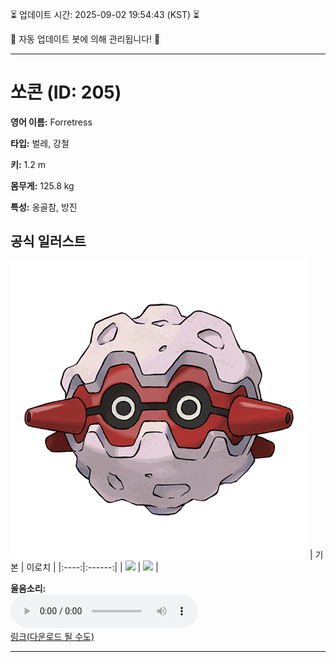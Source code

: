 
⏳ 업데이트 시간: 2025-09-02 19:54:43 (KST) ⏳

🤖 자동 업데이트 봇에 의해 관리됩니다! 🤖

---

# 쏘콘 (ID: 205)
**영어 이름:** Forretress

**타입:** 벌레, 강철

**키:** 1.2 m

**몸무게:** 125.8 kg

**특성:** 옹골참, 방진

## 공식 일러스트
![](https://raw.githubusercontent.com/PokeAPI/sprites/master/sprites/pokemon/other/official-artwork/205.png)
| 기본 | 이로치 |
|:----:|:------:|
| <img src="http://play.pokemonshowdown.com/sprites/ani/forretress.gif" width="200"> | <img src="http://play.pokemonshowdown.com/sprites/ani-shiny/forretress.gif" width="200"> |

**울음소리:**<br><audio controls src="https://raw.githubusercontent.com/PokeAPI/cries/main/cries/pokemon/latest/205.ogg"></audio><br> [링크(다운로드 될 수도)](https://raw.githubusercontent.com/PokeAPI/cries/main/cries/pokemon/latest/205.ogg)


---
